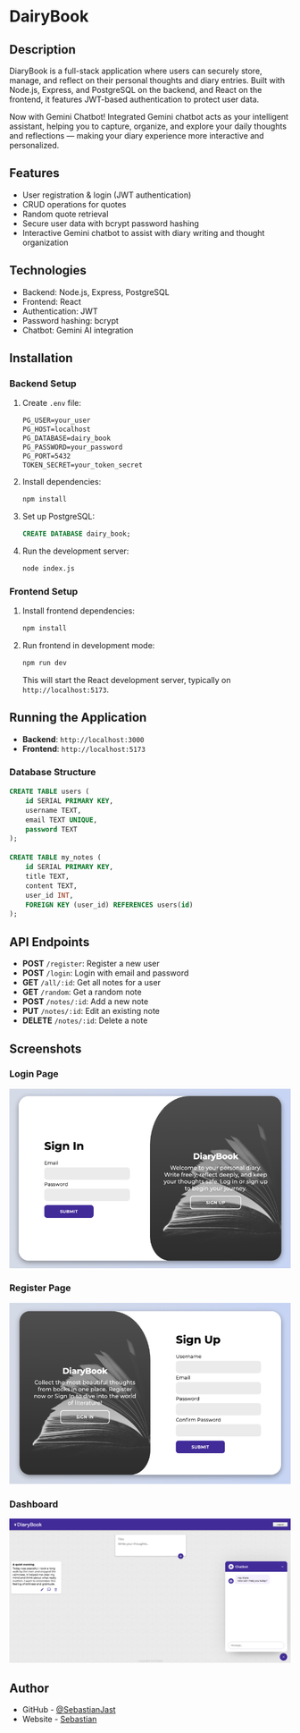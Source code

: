 
# DairyBook

## Description
DiaryBook is a full-stack application where users can securely store, manage, and reflect on their personal thoughts and diary entries. Built with Node.js, Express, and PostgreSQL on the backend, and React on the frontend, it features JWT-based authentication to protect user data.

Now with Gemini Chatbot!
Integrated Gemini chatbot acts as your intelligent assistant, helping you to capture, organize, and explore your daily thoughts and reflections — making your diary experience more interactive and personalized.

## Features
- User registration & login (JWT authentication)
- CRUD operations for quotes
- Random quote retrieval
- Secure user data with bcrypt password hashing
- Interactive Gemini chatbot to assist with diary writing and thought organization

## Technologies
- Backend: Node.js, Express, PostgreSQL
- Frontend: React
- Authentication: JWT
- Password hashing: bcrypt
- Chatbot: Gemini AI integration

## Installation

### Backend Setup
1. Create `.env` file:
   ```env
   PG_USER=your_user
   PG_HOST=localhost
   PG_DATABASE=dairy_book
   PG_PASSWORD=your_password
   PG_PORT=5432
   TOKEN_SECRET=your_token_secret
   ```

2. Install dependencies:
   ```bash
   npm install
   ```

3. Set up PostgreSQL:
   ```sql
   CREATE DATABASE dairy_book;
   ```

4. Run the development server:
   ```bash
   node index.js
   ```

### Frontend Setup

1. Install frontend dependencies:
   ```bash
   npm install
   ```

2. Run frontend in development mode:
   ```bash
   npm run dev
   ```
   This will start the React development server, typically on `http://localhost:5173`.

## Running the Application

- **Backend**: `http://localhost:3000`
- **Frontend**: `http://localhost:5173`

### Database Structure

```sql
CREATE TABLE users (
    id SERIAL PRIMARY KEY,
    username TEXT,
    email TEXT UNIQUE,
    password TEXT
);

CREATE TABLE my_notes (
    id SERIAL PRIMARY KEY,
    title TEXT,
    content TEXT,
    user_id INT,
    FOREIGN KEY (user_id) REFERENCES users(id)
);
```

## API Endpoints
- **POST** `/register`: Register a new user
- **POST** `/login`: Login with email and password
- **GET** `/all/:id`: Get all notes for a user
- **GET** `/random`: Get a random note
- **POST** `/notes/:id`: Add a new note
- **PUT** `/notes/:id`: Edit an existing note
- **DELETE** `/notes/:id`: Delete a note

## Screenshots

### Login Page

![Login Screenshot](./Frontend/public/images/login.png)

### Register Page

![Register Screenshot](./Frontend/public/images/register.png)

### Dashboard

![Dashboard Screenshot](./Frontend/public/images/dashboard.png)

## Author
- GitHub - [@SebastianJast](https://github.com/SebastianJast)
- Website - [Sebastian](https://sebastianjast.github.io/Responsive_CV/)
